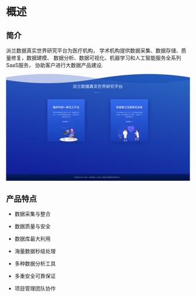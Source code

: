 
# 概述

## 简介

派兰数据真实世界研究平台为医疗机构， 学术机构提供数据采集、数据存储、质量修复，数据建模、 数据分析、数据可视化、机器学习和人工智能服务全系列SaaS服务， 协助客户进行大数据产品建设.

![](rws.png)

## 产品特点

* 数据采集与整合

* 数据质量与安全

* 数据库最大利用

* 海量数据秒级处理

* 多种数据分析工具

* 多重安全可靠保证

* 项目管理团队协作

